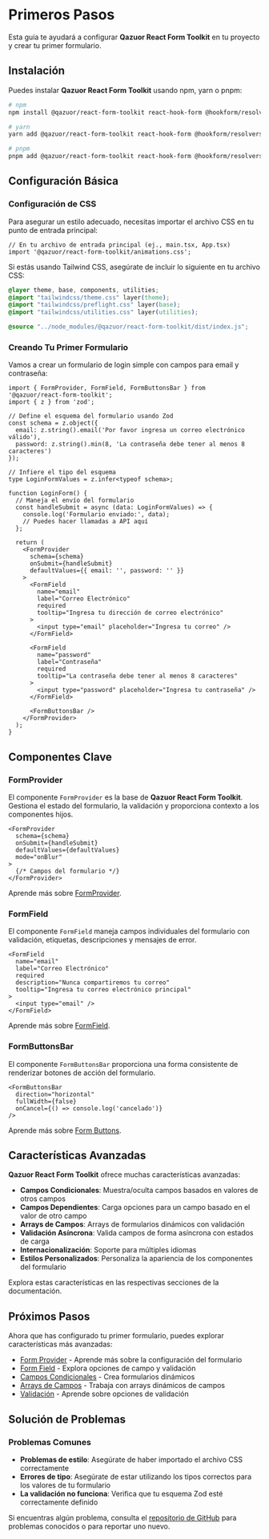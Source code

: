 # Primeros Pasos

Esta guía te ayudará a configurar **Qazuor React Form Toolkit** en tu proyecto y crear tu primer formulario.

## Instalación

Puedes instalar **Qazuor React Form Toolkit** usando npm, yarn o pnpm:

```bash
# npm
npm install @qazuor/react-form-toolkit react-hook-form @hookform/resolvers zod

# yarn
yarn add @qazuor/react-form-toolkit react-hook-form @hookform/resolvers zod

# pnpm
pnpm add @qazuor/react-form-toolkit react-hook-form @hookform/resolvers zod
```

## Configuración Básica

### Configuración de CSS

Para asegurar un estilo adecuado, necesitas importar el archivo CSS en tu punto de entrada principal:

```tsx
// En tu archivo de entrada principal (ej., main.tsx, App.tsx)
import '@qazuor/react-form-toolkit/animations.css';
```

Si estás usando Tailwind CSS, asegúrate de incluir lo siguiente en tu archivo CSS:

```css
@layer theme, base, components, utilities;
@import "tailwindcss/theme.css" layer(theme);
@import "tailwindcss/preflight.css" layer(base);
@import "tailwindcss/utilities.css" layer(utilities);

@source "../node_modules/@qazuor/react-form-toolkit/dist/index.js";
```

### Creando Tu Primer Formulario

Vamos a crear un formulario de login simple con campos para email y contraseña:

```tsx
import { FormProvider, FormField, FormButtonsBar } from '@qazuor/react-form-toolkit';
import { z } from 'zod';

// Define el esquema del formulario usando Zod
const schema = z.object({
  email: z.string().email('Por favor ingresa un correo electrónico válido'),
  password: z.string().min(8, 'La contraseña debe tener al menos 8 caracteres')
});

// Infiere el tipo del esquema
type LoginFormValues = z.infer<typeof schema>;

function LoginForm() {
  // Maneja el envío del formulario
  const handleSubmit = async (data: LoginFormValues) => {
    console.log('Formulario enviado:', data);
    // Puedes hacer llamadas a API aquí
  };

  return (
    <FormProvider
      schema={schema}
      onSubmit={handleSubmit}
      defaultValues={{ email: '', password: '' }}
    >
      <FormField
        name="email"
        label="Correo Electrónico"
        required
        tooltip="Ingresa tu dirección de correo electrónico"
      >
        <input type="email" placeholder="Ingresa tu correo" />
      </FormField>

      <FormField
        name="password"
        label="Contraseña"
        required
        tooltip="La contraseña debe tener al menos 8 caracteres"
      >
        <input type="password" placeholder="Ingresa tu contraseña" />
      </FormField>

      <FormButtonsBar />
    </FormProvider>
  );
}
```

## Componentes Clave

### FormProvider

El componente `FormProvider` es la base de **Qazuor React Form Toolkit**. Gestiona el estado del formulario, la validación y proporciona contexto a los componentes hijos.

```tsx
<FormProvider
  schema={schema}
  onSubmit={handleSubmit}
  defaultValues={defaultValues}
  mode="onBlur"
>
  {/* Campos del formulario */}
</FormProvider>
```

Aprende más sobre [FormProvider](./form-provider.md).

### FormField

El componente `FormField` maneja campos individuales del formulario con validación, etiquetas, descripciones y mensajes de error.

```tsx
<FormField
  name="email"
  label="Correo Electrónico"
  required
  description="Nunca compartiremos tu correo"
  tooltip="Ingresa tu correo electrónico principal"
>
  <input type="email" />
</FormField>
```

Aprende más sobre [FormField](./form-field.md).

### FormButtonsBar

El componente `FormButtonsBar` proporciona una forma consistente de renderizar botones de acción del formulario.

```tsx
<FormButtonsBar
  direction="horizontal"
  fullWidth={false}
  onCancel={() => console.log('cancelado')}
/>
```

Aprende más sobre [Form Buttons](./form-buttons.md).

## Características Avanzadas

**Qazuor React Form Toolkit** ofrece muchas características avanzadas:

- **Campos Condicionales**: Muestra/oculta campos basados en valores de otros campos
- **Campos Dependientes**: Carga opciones para un campo basado en el valor de otro campo
- **Arrays de Campos**: Arrays de formularios dinámicos con validación
- **Validación Asíncrona**: Valida campos de forma asíncrona con estados de carga
- **Internacionalización**: Soporte para múltiples idiomas
- **Estilos Personalizados**: Personaliza la apariencia de los componentes del formulario

Explora estas características en las respectivas secciones de la documentación.

## Próximos Pasos

Ahora que has configurado tu primer formulario, puedes explorar características más avanzadas:

- [Form Provider](./form-provider.md) - Aprende más sobre la configuración del formulario
- [Form Field](./form-field.md) - Explora opciones de campo y validación
- [Campos Condicionales](./conditional-field.md) - Crea formularios dinámicos
- [Arrays de Campos](./field-array.md) - Trabaja con arrays dinámicos de campos
- [Validación](./validation.md) - Aprende sobre opciones de validación

## Solución de Problemas

### Problemas Comunes

- **Problemas de estilo**: Asegúrate de haber importado el archivo CSS correctamente
- **Errores de tipo**: Asegúrate de estar utilizando los tipos correctos para los valores de tu formulario
- **La validación no funciona**: Verifica que tu esquema Zod esté correctamente definido

Si encuentras algún problema, consulta el [repositorio de GitHub](https://github.com/qazuor/reactFormToolkit) para problemas conocidos o para reportar uno nuevo.
